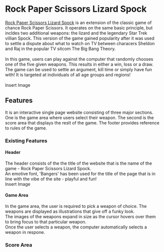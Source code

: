 # Rock Paper Scissors Lizard Spock
<a href="https://farehasi.github.io/rock-paper-scissors/" target="_blank">Rock Paper Scissors Lizard Spock</a> is an extension of the classic game of chance Rock Paper Scissors. It operates on the same basic principle, but incldes two additional weapons: the lizard and the legendary Star Trek villian Spock. This version of the game gained popularity after it was used to settle a dispute about what to watch on TV between characers Sheldon and Raj in the popular TV sitcom The Big Bang Theory.
<br>
<br>
In this game, users can play against the computer that randomly chooses one of the five given weapons. This results in either a win, loss or a draw. The game can be used to settle an argument, kill time or simply have fun with! It is targeted at individuals of all age groups and regions!
<br>
<br>
Insert Image
## Features
It is an interactive single page website consisting of three major sections. One is the game area where users select their weapon. The second is the score area that displays the reslt of the game. The footer provides reference to rules of the game. 
### Existing Features
#### Header
The header consists of the the title of the website that is the name of the game - Rock Paper Scissors Lizard Spock.
<br>
An emotive font, 'Bangers' has been used for the title of the page that is in line with the vibe of the site - playful and fun!
<br>
Insert Image
#### Game Area
In the game area, the user is required to pick a weapon of choice. The weapons are displayed as illustrations that give off a funky look.
<br>
The images of the weapons expand in size as the cursor hovers over them to bring focus to that particular weapon.
<br>
Once the user selects a weapon, the computer automatically selects a weapon in respone.
### Score Area


